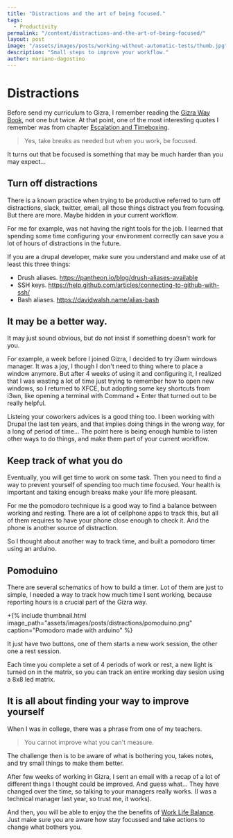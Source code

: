 ```yaml
---
title: "Distractions and the art of being focused."
tags:
  - Productivity
permalink: "/content/distractions-and-the-art-of-being-focused/"
layout: post
image: "/assets/images/posts/working-without-automatic-tests/thumb.jpg"
description: "Small steps to improve your workflow."
author: mariano-dagostino
---
```


# Distractions

Before send my curriculum to Gizra, I remember reading the [Gizra Way
Book](https://www.thegizraway.com/), not one but twice. At that point, one of
the most interesting quotes I remember was from chapter [Escalation and
Timeboxing](https://www.thegizraway.com/escalation_and_timeboxing.html).

> Yes, take breaks as needed but when you work, be focused.

It turns out that be focused is something that may be much harder than you may
expect...

## Turn off distractions

There is a known practice when trying to be productive referred to turn off
distractions, slack, twitter, email, all those things distract you from
focusing. But there are more. Maybe hidden in your current workflow.

For me for example, was not having the right tools for the job. I learned that
spending some time configuring your environment correctly can save you a lot of
hours of distractions in the future.

If you are a drupal developer, make sure you understand and make use of at least
this three things:

- Drush aliases. https://pantheon.io/blog/drush-aliases-available
- SSH keys. https://help.github.com/articles/connecting-to-github-with-ssh/
- Bash aliases. https://davidwalsh.name/alias-bash

## It may be a better way.

It may just sound obvious, but do not insist if something doesn't work for you.

For example, a week before I joined Gizra, I decided to try i3wm windows
manager. It was a joy, I though I don't need to thing where to place a window
anymore. But after 4 weeks of using it and configuring it, I realized that
I was wasting a lot of time just trying to remember how to open new windows, so
I returned to XFCE, but adopting some key shortcuts from i3wn, like opening
a terminal with Command + Enter that turned out to be really helpful.

Listeing your coworkers advices is a good thing too. I been working with Drupal
the last ten years, and that implies doing things in the wrong way, for a long
of period of time... The point here is being enough humble to listen other ways
to do things, and make them part of your current workflow.

## Keep track of what you do

Eventually, you will get time to work on some task. Then you need to find a way
to prevent yourself of spending too much time focused. Your health is important
and taking enough breaks make your life more pleasant.

For me the pomodoro technique is a good way to find a balance between working
and resting. There are a lot of cellphone apps to track this, but all of them
requires to have your phone close enough to check it. And the phone is another
source of distraction.

So I thought about another way to track time, and built a pomodoro timer using
an arduino.

## Pomoduino

There are several schematics of how to build a timer. Lot of them are just to
simple, I needed a way to track how much time I sent working, because reporting
hours is a crucial part of the Gizra way.

+{% include thumbnail.html image_path="assets/images/posts/distractions/pomoduino.png" caption="Pomodoro made with arduino" %}

It just have two buttons, one of them starts a new work session, the other one
a rest session.

Each time you complete a set of 4 periods of work or rest, a new light is
turned on in the matrix, so you can track an entire working day sesion using
a 8x8 led matrix.

## It is all about finding your way to improve yourself

When I was in college, there was a phrase from one of my teachers.

> You cannot improve what you can't measure.

The challenge then is to be aware of what is bothering you, takes notes, and
try small things to make them better.

After few weeks of working in Gizra, I sent an email with a recap of a lot of
different things I thought could be improved. And guess what... They have
changed over the time, so talking to your managers really works. (I was
a technical manager last year, so trust me, it works).

And then, you will be able to enjoy the the benefits of [Work Life
Balance](https://www.thegizraway.com/work_life_balance.html). Just make sure
you are aware how stay focussed and take actions to change what bothers you.
